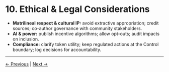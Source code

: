 # 10. Ethical & Legal Considerations

- **Matrilineal respect & cultural IP:** avoid extractive appropriation; credit sources; co-author governance with community stakeholders.  
- **AI & power:** publish incentive algorithms; allow opt-outs; audit impacts on inclusion.  
- **Compliance:** clarify token utility; keep regulated actions at the Control boundary; log decisions for accountability.

---

[← Previous](09-design-guidelines.md) | [Next →](11-conclusion.md)

